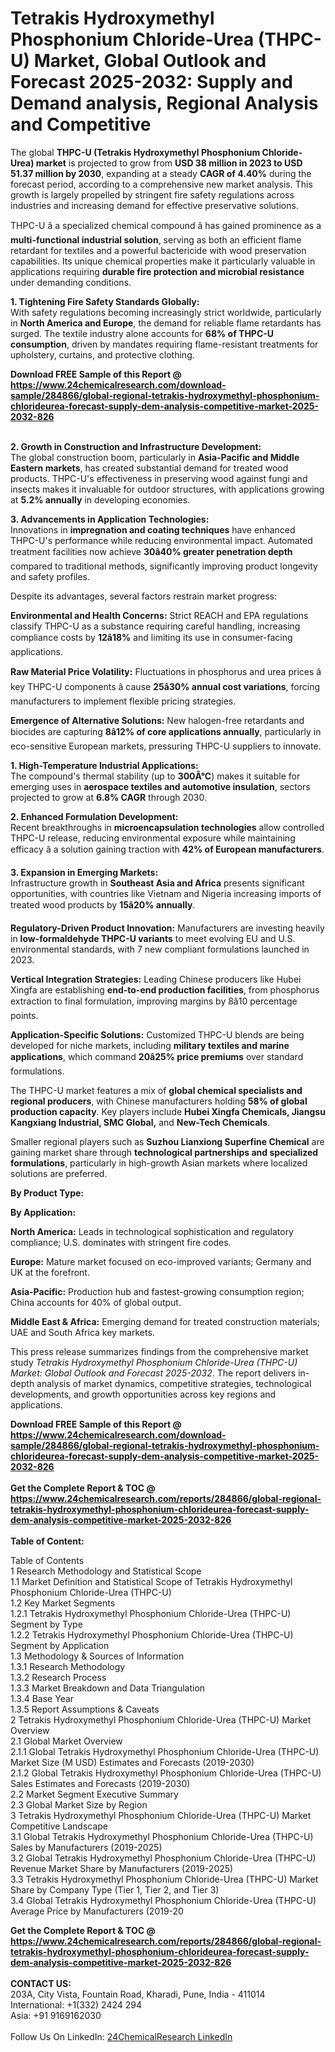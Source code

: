 <h1>Tetrakis Hydroxymethyl Phosphonium Chloride-Urea (THPC-U) Market, Global Outlook and Forecast 2025-2032: Supply and Demand analysis, Regional Analysis and Competitive</h1><p>The global <strong>THPC-U (Tetrakis Hydroxymethyl Phosphonium Chloride-Urea) market</strong> is projected to grow from <strong>USD 38 million in 2023 to USD 51.37 million by 2030</strong>, expanding at a steady <strong>CAGR of 4.40%</strong> during the forecast period, according to a comprehensive new market analysis. This growth is largely propelled by stringent fire safety regulations across industries and increasing demand for effective preservative solutions.</p><p>THPC-U â a specialized chemical compound â has gained prominence as a <strong>multi-functional industrial solution</strong>, serving as both an efficient flame retardant for textiles and a powerful bactericide with wood preservation capabilities. Its unique chemical properties make it particularly valuable in applications requiring <strong>durable fire protection and microbial resistance</strong> under demanding conditions.</p><p><strong>1. Tightening Fire Safety Standards Globally:</strong><br>
With safety regulations becoming increasingly strict worldwide, particularly in <strong>North America and Europe</strong>, the demand for reliable flame retardants has surged. The textile industry alone accounts for <strong>68% of THPC-U consumption</strong>, driven by mandates requiring flame-resistant treatments for upholstery, curtains, and protective clothing.</p><div><b>Download FREE Sample of this Report @ 
            <a href="https://www.24chemicalresearch.com/download-sample/284866/global-regional-tetrakis-hydroxymethyl-phosphonium-chlorideurea-forecast-supply-dem-analysis-competitive-market-2025-2032-826">
            https://www.24chemicalresearch.com/download-sample/284866/global-regional-tetrakis-hydroxymethyl-phosphonium-chlorideurea-forecast-supply-dem-analysis-competitive-market-2025-2032-826</a></b></div><br><p><strong>2. Growth in Construction and Infrastructure Development:</strong><br>
The global construction boom, particularly in <strong>Asia-Pacific and Middle Eastern markets</strong>, has created substantial demand for treated wood products. THPC-U's effectiveness in preserving wood against fungi and insects makes it invaluable for outdoor structures, with applications growing at <strong>5.2% annually</strong> in developing economies.</p><p><strong>3. Advancements in Application Technologies:</strong><br>
Innovations in <strong>impregnation and coating techniques</strong> have enhanced THPC-U's performance while reducing environmental impact. Automated treatment facilities now achieve <strong>30â40% greater penetration depth</strong> compared to traditional methods, significantly improving product longevity and safety profiles.</p><p>Despite its advantages, several factors restrain market progress:</p><p><strong>Environmental and Health Concerns:</strong> Strict REACH and EPA regulations classify THPC-U as a substance requiring careful handling, increasing compliance costs by <strong>12â18%</strong> and limiting its use in consumer-facing applications.</p><p><strong>Raw Material Price Volatility:</strong> Fluctuations in phosphorus and urea prices â key THPC-U components â cause <strong>25â30% annual cost variations</strong>, forcing manufacturers to implement flexible pricing strategies.</p><p><strong>Emergence of Alternative Solutions:</strong> New halogen-free retardants and biocides are capturing <strong>8â12% of core applications annually</strong>, particularly in eco-sensitive European markets, pressuring THPC-U suppliers to innovate.</p><p><strong>1. High-Temperature Industrial Applications:</strong><br>
The compound's thermal stability (up to <strong>300Â°C</strong>) makes it suitable for emerging uses in <strong>aerospace textiles and automotive insulation</strong>, sectors projected to grow at <strong>6.8% CAGR</strong> through 2030.</p><p><strong>2. Enhanced Formulation Development:</strong><br>
Recent breakthroughs in <strong>microencapsulation technologies</strong> allow controlled THPC-U release, reducing environmental exposure while maintaining efficacy â a solution gaining traction with <strong>42% of European manufacturers</strong>.</p><p><strong>3. Expansion in Emerging Markets:</strong><br>
Infrastructure growth in <strong>Southeast Asia and Africa</strong> presents significant opportunities, with countries like Vietnam and Nigeria increasing imports of treated wood products by <strong>15â20% annually</strong>.</p><p><strong>Regulatory-Driven Product Innovation:</strong> Manufacturers are investing heavily in <strong>low-formaldehyde THPC-U variants</strong> to meet evolving EU and U.S. environmental standards, with 7 new compliant formulations launched in 2023.</p><p><strong>Vertical Integration Strategies:</strong> Leading Chinese producers like Hubei Xingfa are establishing <strong>end-to-end production facilities</strong>, from phosphorus extraction to final formulation, improving margins by 8â10 percentage points.</p><p><strong>Application-Specific Solutions:</strong> Customized THPC-U blends are being developed for niche markets, including <strong>military textiles and marine applications</strong>, which command <strong>20â25% price premiums</strong> over standard formulations.</p><p>The THPC-U market features a mix of <strong>global chemical specialists and regional producers</strong>, with Chinese manufacturers holding <strong>58% of global production capacity</strong>. Key players include <strong>Hubei Xingfa Chemicals, Jiangsu Kangxiang Industrial, SMC Global,</strong> and <strong>New-Tech Chemicals</strong>.</p><p>Smaller regional players such as <strong>Suzhou Lianxiong Superfine Chemical</strong> are gaining market share through <strong>technological partnerships and specialized formulations</strong>, particularly in high-growth Asian markets where localized solutions are preferred.</p><p><strong>By Product Type:</strong></p><p><strong>By Application:</strong></p><p><strong>North America:</strong> Leads in technological sophistication and regulatory compliance; U.S. dominates with stringent fire codes.</p><p><strong>Europe:</strong> Mature market focused on eco-improved variants; Germany and UK at the forefront.</p><p><strong>Asia-Pacific:</strong> Production hub and fastest-growing consumption region; China accounts for 40% of global output.</p><p><strong>Middle East &amp; Africa:</strong> Emerging demand for treated construction materials; UAE and South Africa key markets.</p><p>This press release summarizes findings from the comprehensive market study <em>Tetrakis Hydroxymethyl Phosphonium Chloride-Urea (THPC-U) Market: Global Outlook and Forecast 2025-2032</em>. The report delivers in-depth analysis of market dynamics, competitive strategies, technological developments, and growth opportunities across key regions and applications.</p><div><b>Download FREE Sample of this Report @ 
            <a href="https://www.24chemicalresearch.com/download-sample/284866/global-regional-tetrakis-hydroxymethyl-phosphonium-chlorideurea-forecast-supply-dem-analysis-competitive-market-2025-2032-826">
            https://www.24chemicalresearch.com/download-sample/284866/global-regional-tetrakis-hydroxymethyl-phosphonium-chlorideurea-forecast-supply-dem-analysis-competitive-market-2025-2032-826</a></b></div><br><div><b>Get the Complete Report & TOC @ 
            <a href="https://www.24chemicalresearch.com/reports/284866/global-regional-tetrakis-hydroxymethyl-phosphonium-chlorideurea-forecast-supply-dem-analysis-competitive-market-2025-2032-826">
            https://www.24chemicalresearch.com/reports/284866/global-regional-tetrakis-hydroxymethyl-phosphonium-chlorideurea-forecast-supply-dem-analysis-competitive-market-2025-2032-826</a></b></div><br>
            <b>Table of Content:</b><p>Table of Contents<br />
1 Research Methodology and Statistical Scope<br />
1.1 Market Definition and Statistical Scope of Tetrakis Hydroxymethyl Phosphonium Chloride-Urea (THPC-U)<br />
1.2 Key Market Segments<br />
1.2.1 Tetrakis Hydroxymethyl Phosphonium Chloride-Urea (THPC-U) Segment by Type<br />
1.2.2 Tetrakis Hydroxymethyl Phosphonium Chloride-Urea (THPC-U) Segment by Application<br />
1.3 Methodology & Sources of Information<br />
1.3.1 Research Methodology<br />
1.3.2 Research Process<br />
1.3.3 Market Breakdown and Data Triangulation<br />
1.3.4 Base Year<br />
1.3.5 Report Assumptions & Caveats<br />
2 Tetrakis Hydroxymethyl Phosphonium Chloride-Urea (THPC-U) Market Overview<br />
2.1 Global Market Overview<br />
2.1.1 Global Tetrakis Hydroxymethyl Phosphonium Chloride-Urea (THPC-U) Market Size (M USD) Estimates and Forecasts (2019-2030)<br />
2.1.2 Global Tetrakis Hydroxymethyl Phosphonium Chloride-Urea (THPC-U) Sales Estimates and Forecasts (2019-2030)<br />
2.2 Market Segment Executive Summary<br />
2.3 Global Market Size by Region<br />
3 Tetrakis Hydroxymethyl Phosphonium Chloride-Urea (THPC-U) Market Competitive Landscape<br />
3.1 Global Tetrakis Hydroxymethyl Phosphonium Chloride-Urea (THPC-U) Sales by Manufacturers (2019-2025)<br />
3.2 Global Tetrakis Hydroxymethyl Phosphonium Chloride-Urea (THPC-U) Revenue Market Share by Manufacturers (2019-2025)<br />
3.3 Tetrakis Hydroxymethyl Phosphonium Chloride-Urea (THPC-U) Market Share by Company Type (Tier 1, Tier 2, and Tier 3)<br />
3.4 Global Tetrakis Hydroxymethyl Phosphonium Chloride-Urea (THPC-U) Average Price by Manufacturers (2019-20</p><div><b>Get the Complete Report & TOC @ 
            <a href="https://www.24chemicalresearch.com/reports/284866/global-regional-tetrakis-hydroxymethyl-phosphonium-chlorideurea-forecast-supply-dem-analysis-competitive-market-2025-2032-826">
            https://www.24chemicalresearch.com/reports/284866/global-regional-tetrakis-hydroxymethyl-phosphonium-chlorideurea-forecast-supply-dem-analysis-competitive-market-2025-2032-826</a></b></div><br><b>CONTACT US:</b><br>
            203A, City Vista, Fountain Road, Kharadi, Pune, India - 411014<br>
            International: +1(332) 2424 294<br>
            Asia: +91 9169162030 <br><br>
            Follow Us On LinkedIn: <a href="https://www.linkedin.com/company/24chemicalresearch/">24ChemicalResearch LinkedIn</a>